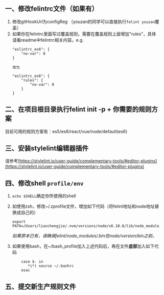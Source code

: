 ## 一、修改felintrc文件（如果有）

1. 修改gitHookUrl为configReg （youzan的同学可以直接执行`felint youzan`覆盖）
2. 如果你在felintrc里面写过覆盖规则，需要在覆盖规则上层增加"rules"，具体请看readme中felintrc相关内容。e.g.
    ```
    "eslintrc_es6": {
        "no-var": 0
    }

    改为

    "eslintrc_es6": {
        "rules": {
            "no-var": 0
        }
    }
    ```

## 二、在项目根目录执行felint init -p + 你需要的规则方案

目前可用的规则方案有：es5/es6/react/vue/node/default(es6)

## 三、安装stylelint编辑器插件

请参考[https://stylelint.io/user-guide/complementary-tools/#editor-plugins](https://stylelint.io/user-guide/complementary-tools/#editor-plugins)

## 四、修改shell `profile/env`

1. `echo $SHELL`确定你所使用的shell
2. 如使用zsh，修改~/.zprofile文件，增加如下代码（将felint地址和node地址替换成自己的）

    ```
    export PATH=/Users/lianchengjie/.nvm/versions/node/v6.10.0/lib/node_modules/felint/node_modules/.bin:/Users/lianchengjie/.nvm/versions/node/v6.10.0/bin:$PATH;
    ```
    *如果原本已有，请确保felint/node_modules/.bin在node/version/bin之前。*

3. 如果使用bash，在~/bash_profile加入上述代码后，再在文件**底部**加入如下代码
    
    ```
        case $- in
           *i*) source ~/.bashrc
        esac
    ```

## 五、提交新生产规则文件